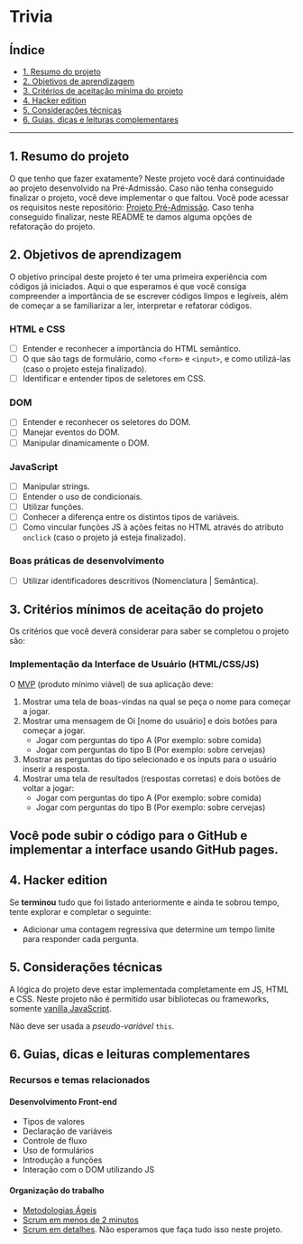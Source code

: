 # Trivia

## Índice

* [1. Resumo do projeto](#2-resumo-do-projeto)
* [2. Objetivos de aprendizagem](#3-objetivos-de-aprendizagem)
* [3. Critérios de aceitação mínima do
  projeto](#5-critérios-de-aceitação-mínima-do-projeto)
* [4. Hacker edition](#6-hacker-edition)
* [5. Considerações técnicas](#7-considerações-técnicas)
* [6. Guias, dicas e leituras
  complementares](#8-guias-dicas-e-leituras-complementares)

***

## 1. Resumo do projeto

O que tenho que fazer exatamente? Neste projeto você dará continuidade ao projeto desenvolvido na Pré-Admissão. Caso não tenha  conseguido finalizar o projeto, você deve implementar o que faltou. Você pode acessar os requisitos neste repositório: [Projeto Pré-Admissão](https://github.com/Laboratoria/SAP004-projeto-pa/blob/master/README.md). Caso tenha conseguido finalizar, neste README te damos alguma opções de refatoração do projeto. 

## 2. Objetivos de aprendizagem

O objetivo principal deste projeto é ter uma primeira experiência com códigos
já iniciados. Aqui o que esperamos é que você consiga compreender a importância
de se escrever códigos limpos e legíveis, além de começar a se familiarizar a ler, interpretar
e refatorar códigos.

### HTML e CSS

* [ ] Entender e reconhecer a importância do HTML semântico.
* [ ] O que são tags de formulário, como `<form>` e `<input>`, e como utilizá-las (caso o projeto esteja finalizado).
* [ ] Identificar e entender tipos de seletores em CSS.

### DOM

* [ ] Entender e reconhecer os seletores do DOM.
* [ ] Manejar eventos do DOM.
* [ ] Manipular dinamicamente o DOM.

### JavaScript

* [ ] Manipular strings.
* [ ] Entender o uso de condicionais.
* [ ] Utilizar funções.
* [ ] Conhecer a diferença entre os distintos tipos de variáveis.
* [ ] Como vincular funções JS à ações feitas no HTML através do atributo `onclick` 
(caso o projeto já esteja finalizado). 

### Boas práticas de desenvolvimento

* [ ] Utilizar identificadores descritivos (Nomenclatura | Semântica).

## 3. Critérios mínimos de aceitação do projeto

Os critérios que você deverá considerar para saber se completou o projeto são:

### Implementação da Interface de Usuário (HTML/CSS/JS)

O [MVP](https://www.youtube.com/watch?v=0Dn-BHj6l2E) (produto mínimo viável) de
sua aplicação deve:

1. Mostrar uma tela de boas-vindas na qual se peça o nome para começar a jogar.
2. Mostrar uma mensagem de Oi [nome do usuário] e dois botões para começar a
   jogar.
    - Jogar com perguntas do tipo A (Por exemplo: sobre comida)
    - Jogar com perguntas do tipo B (Por exemplo: sobre cervejas)
3. Mostrar as perguntas do tipo selecionado e os inputs para o usuário inserir a resposta.
4. Mostrar uma tela de resultados (respostas corretas) e dois botões de voltar a
   jogar:
    - Jogar com perguntas do tipo A (Por exemplo: sobre comida)
    - Jogar com perguntas do tipo B (Por exemplo: sobre cervejas)

## Você pode subir o código para o GitHub e implementar a interface usando GitHub pages.

## 4. Hacker edition

Se **terminou** tudo que foi listado anteriormente e ainda te sobrou tempo,
tente explorar e completar o seguinte:

* Adicionar uma contagem regressiva que determine um tempo limite para responder
  cada pergunta.

## 5. Considerações técnicas

A lógica do projeto deve estar implementada completamente em JS, HTML e CSS.
Neste projeto não é permitido usar bibliotecas ou frameworks, somente [vanilla
JavaScript](https://medium.com/laboratoria-how-to/vanillajs-vs-jquery-31e623bbd46e).

Não deve ser usada a _pseudo-variável_ `this`.

## 6. Guias, dicas e leituras complementares

### Recursos e temas relacionados

#### Desenvolvimento Front-end

* Tipos de valores
* Declaração de variáveis
* Controle de fluxo
* Uso de formulários
* Introdução a funções
* Interação com o DOM utilizando JS

#### Organização do trabalho

* [Metodologias Ágeis](https://www.youtube.com/watch?v=v3fLx7VHxGM)
* [Scrum em menos de 2 minutos](https://www.youtube.com/watch?v=TRcReyRYIMg)
* [Scrum em detalhes](https://www.youtube.com/watch?v=XfvQWnRgxG0). Não
  esperamos que faça tudo isso neste projeto.
